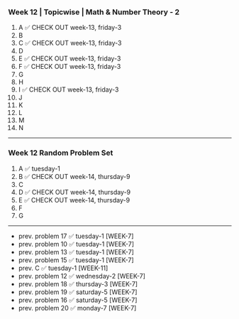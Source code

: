 ### Week 12 | Topicwise | Math & Number Theory - 2
1. A ✅ CHECK OUT week-13, friday-3
2. B
3. C ✅ CHECK OUT week-13, friday-3
4. D
5. E ✅ CHECK OUT week-13, friday-3
6. F ✅ CHECK OUT week-13, friday-3
7. G
8. H
9. I ✅ CHECK OUT week-13, friday-3
10. J
11. K
12. L
13. M
14. N
---
### Week 12 Random Problem Set
1. A ✅ tuesday-1
2. B ✅ CHECK OUT week-14, thursday-9
3. C
4. D ✅ CHECK OUT week-14, thursday-9
5. E ✅ CHECK OUT week-14, thursday-9
6. F
7. G
---
- prev. problem 17  ✅ tuesday-1 [WEEK-7]
- prev. problem 10  ✅ tuesday-1 [WEEK-7]
- prev. problem 13  ✅ tuesday-1 [WEEK-7]
- prev. problem 15  ✅ tuesday-1 [WEEK-7]
- prev. C ✅ tuesday-1 [WEEK-11]
- prev. problem 12  ✅ wednesday-2 [WEEK-7]
- prev. problem 18  ✅ thursday-3 [WEEK-7]
- prev. problem 19  ✅ saturday-5 [WEEK-7]
- prev. problem 16  ✅ saturday-5 [WEEK-7]
- prev. problem 20  ✅ monday-7 [WEEK-7]